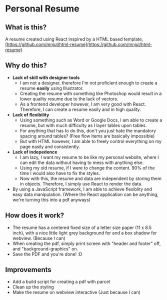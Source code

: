 # Personal Resume

## What is this?
A resume created using React inspired by a HTML based template, [https://github.com/mnjul/html-resume](https://github.com/mnjul/html-resume)

## Why do this?
 - **Lack of skill with designer tools**
   - I am not a designer, therefore I'm not proficient enough to create a resume **easily** using Illustrator.
   - Creating the resume with something like Photoshop would result in a lower quality resume due to the lack of vectors.
   - As a frontend developer however, I am very good with React. Therefore, I can create a resume easily and in high quality.
 - **Lack of flexibility**
   - Using something such as Word or Google Docs, I am able to create a resume, but with much difficulty as I layer tables upon tables.
   - For anything that has to do this, don't you just hate the mandatory spacing around tables? (Free flow items are basically impossible)
   - But with HTML however, I am able to freely control everything on my page easily and consistently.
 - **Lack of indepedence**
   - I am lazy, I want my resume to be like my personal website, where I can edit the data without having to mess with anything else.
   - Using my old resume, if I were to change the content. 90% of the time I would also have to fix the styles.
   - Now with this, the resume and data are independent by storing them in objects. Therefore, I simply use React to render the data.
 - By using a JavaScript framework, I am able to achieve flexiblity and easy data manipulation. (Where the React application
 can be anything, we're turning this into a pdf anyways)
 
## How does it work?
 - The resume has a centered fixed size of a letter size paper (11 x 8.5 inch), with a nice little light
 grey background for <html> and a box shadow for webview. (Because I can)
 - When creating the pdf, simply print screen with "header and footer" off, and "background-graphics" on.
 - Save the PDF and you're done! :D

## Improvements
 - Add a build script for creating a pdf with parcel
 - Clean up the styling
 - Make the resume on webview interactive (Just because I can)
